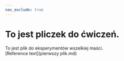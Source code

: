 ```yaml
---
nav_exclude: true
---
```


To jest pliczek do ćwiczeń.
====
To jest plik do eksperymentów wszelkiej maści.  
[Reference text](pierwszy plik.md)